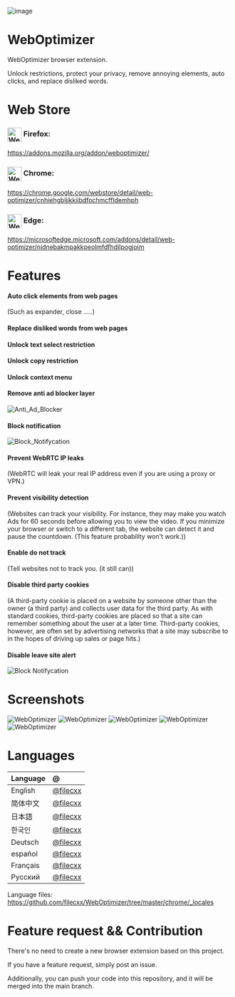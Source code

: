 ![image](chrome/icons/icon.png)

# WebOptimizer
WebOptimizer browser extension.

Unlock restrictions, protect your privacy, remove annoying elements, auto clicks, and replace disliked words.

# Web Store
### <img src="webstore/images/firefox.png" width="32" height="32" alt="WebOptimizer Firefox" align="center" /> Firefox:
https://addons.mozilla.org/addon/weboptimizer/

### <img src="webstore/images/chrome.png" width="32" height="32" alt="WebOptimizer Chrome" align="center" /> Chrome:
https://chrome.google.com/webstore/detail/web-optimizer/cnhiehgbljjkkiibdfochmcffldemhph

### <img src="webstore/images/edge.png" width="32" height="32" alt="WebOptimizer Edge" align="center" /> Edge:
https://microsoftedge.microsoft.com/addons/detail/web-optimizer/nidnebakmpakkpeolmfdfhdilpogjoim


# Features

#### Auto click elements from web pages
(Such as expander, close .....)

#### Replace disliked words from web pages

#### Unlock text select restriction
#### Unlock copy restriction
#### Unlock context menu
#### Remove anti ad blocker layer
![Anti_Ad_Blocker](chrome/images/anti_adblock.png)
#### Block notification
![Block_Notifycation](chrome/images/notification.png)
#### Prevent WebRTC IP leaks
(WebRTC will leak your real IP address even if you are using a proxy or VPN.)

#### Prevent visibility detection
(Websites can track your visibility. For instance, they may make you watch Ads for 60 seconds before allowing you to view the video. If you minimize your browser or switch to a different tab, the website can detect it and pause the countdown. (This feature probability won't work.))

#### Enable do not track
(Tell websites not to track you. (it still can))

#### Disable third party cookies
(A third-party cookie is placed on a website by someone other than the owner (a third party) and collects user data for the third party. As with standard cookies, third-party cookies are placed so that a site can remember something about the user at a later time. Third-party cookies, however, are often set by advertising networks that a site may subscribe to in the hopes of driving up sales or page hits.)

#### Disable leave site alert
![Block Notifycation](chrome/images/leave_this_site.png)


# Screenshots
![WebOptimizer](screenshots/1.png)
![WebOptimizer](screenshots/2.png)
![WebOptimizer](screenshots/3.png)
![WebOptimizer](screenshots/auto_click.png)
![WebOptimizer](screenshots/replace_words_google.png)


# Languages
| Language            |@|
|:--------------------|:-------------|
|English | [@filecxx](https://github.com/filecxx) 
|简体中文 | [@filecxx](https://github.com/filecxx) 
|日本語 | [@filecxx](https://github.com/filecxx) 
|한국인 | [@filecxx](https://github.com/filecxx) 
|Deutsch | [@filecxx](https://github.com/filecxx) 
|español | [@filecxx](https://github.com/filecxx) 
|Français | [@filecxx](https://github.com/filecxx) 
|Русский | [@filecxx](https://github.com/filecxx) 

Language files: https://github.com/filecxx/WebOptimizer/tree/master/chrome/_locales

# Feature request && Contribution
There's no need to create a new browser extension based on this project.

If you have a feature request, simply post an issue.

Additionally, you can push your code into this repository, and it will be merged into the main branch.



